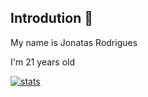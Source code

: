    
## Introdution 👋

My name is Jonatas Rodrigues

I'm 21 years old

[![stats](https://github-readme-status00-myo3751cc-jonatas00s-projects.vercel.app/api?username=jonatas00&show_icons=true&theme=transparent)](https://github-readme-status00-myo3751cc-jonatas00s-projects.vercel.app/api/top-langs/?layout=compact&username=jonatas00)

